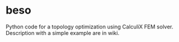 # beso
Python code for a topology optimization using CalculiX FEM solver.
Description with a simple example are in wiki.
